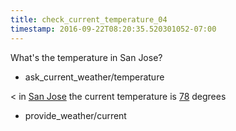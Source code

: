 ```yaml
---
title: check_current_temperature_04
timestamp: 2016-09-22T08:20:35.520301052-07:00
---
```


What's the temperature in San Jose?
* ask_current_weather/temperature

< in [San Jose](city) the current temperature is [78](temperature) degrees
* provide_weather/current
